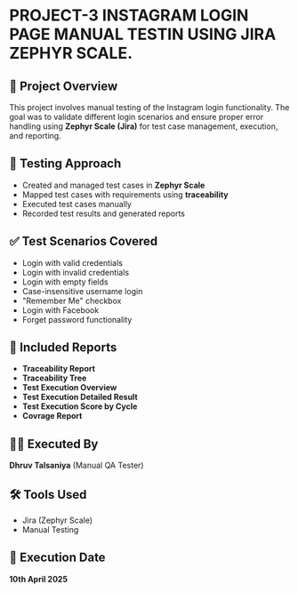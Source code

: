 # PROJECT-3 INSTAGRAM LOGIN PAGE MANUAL TESTIN USING JIRA ZEPHYR SCALE.


## 📌 Project Overview
This project involves manual testing of the Instagram login functionality. The goal was to validate different login scenarios and ensure proper error handling using **Zephyr Scale (Jira)** for test case management, execution, and reporting.

## 🧪 Testing Approach
- Created and managed test cases in **Zephyr Scale**
- Mapped test cases with requirements using **traceability**
- Executed test cases manually
- Recorded test results and generated reports

## ✅ Test Scenarios Covered
- Login with valid credentials
- Login with invalid credentials
- Login with empty fields
- Case-insensitive username login
- "Remember Me" checkbox
- Login with Facebook
- Forget password functionality

## 📄 Included Reports
- **Traceability Report**
- **Traceability Tree**
- **Test Execution Overview**
- **Test Execution Detailed Result**
- **Test Execution Score by Cycle**
- **Covrage Report**

## 🧑‍💻 Executed By
**Dhruv Talsaniya** (Manual QA Tester)

## 🛠️ Tools Used
- Jira (Zephyr Scale)
- Manual Testing

## 📅 Execution Date
**10th April 2025**


